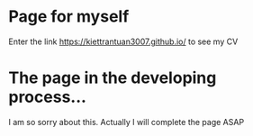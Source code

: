 # Page for myself

Enter the link https://kiettrantuan3007.github.io/ to see my CV

# The page in the developing process...

I am so sorry about this. Actually I will complete the page ASAP

